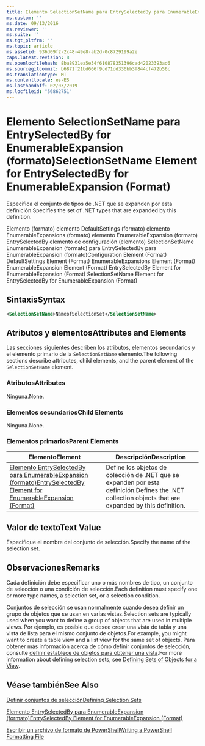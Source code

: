 ```yaml
---
title: Elemento SelectionSetName para EntrySelectedBy para EnumerableExpansion (formato) | Microsoft Docs
ms.custom: ''
ms.date: 09/13/2016
ms.reviewer: ''
ms.suite: ''
ms.tgt_pltfrm: ''
ms.topic: article
ms.assetid: 936d09f2-2c48-49e8-ab2d-0c8729199a2e
caps.latest.revision: 8
ms.openlocfilehash: 8ba8931ea5e34f610878351396cad42023393ad6
ms.sourcegitcommit: b6871f21bd666f9cd71dd336bb3f844cf472b56c
ms.translationtype: MT
ms.contentlocale: es-ES
ms.lasthandoff: 02/03/2019
ms.locfileid: "56862751"
---
```

# <a name="selectionsetname-element-for-entryselectedby-for-enumerableexpansion-format"></a><span data-ttu-id="87072-102">Elemento SelectionSetName para EntrySelectedBy for EnumerableExpansion (formato)</span><span class="sxs-lookup"><span data-stu-id="87072-102">SelectionSetName Element for EntrySelectedBy for EnumerableExpansion (Format)</span></span>

<span data-ttu-id="87072-103">Especifica el conjunto de tipos de .NET que se expanden por esta definición.</span><span class="sxs-lookup"><span data-stu-id="87072-103">Specifies the set of .NET types that are expanded by this definition.</span></span>

<span data-ttu-id="87072-104">Elemento (formato) elemento DefaultSettings (formato) elemento EnumerableExpansions (formato) elemento EnumerableExpansion (formato) EntrySelectedBy elemento de configuración (elemento) SelectionSetName EnumerableExpansion (formato) para EntrySelectedBy para EnumerableExpansion (formato)</span><span class="sxs-lookup"><span data-stu-id="87072-104">Configuration Element (Format) DefaultSettings Element (Format) EnumerableExpansions Element (Format) EnumerableExpansion Element (Format) EntrySelectedBy Element for EnumerableExpansion (Format) SelectionSetName Element for EntrySelectedBy for EnumerableExpansion (Format)</span></span>

## <a name="syntax"></a><span data-ttu-id="87072-105">Sintaxis</span><span class="sxs-lookup"><span data-stu-id="87072-105">Syntax</span></span>

```xml
<SelectionSetName>NameofSelectionSet</SelectionSetName>

```

## <a name="attributes-and-elements"></a><span data-ttu-id="87072-106">Atributos y elementos</span><span class="sxs-lookup"><span data-stu-id="87072-106">Attributes and Elements</span></span>

<span data-ttu-id="87072-107">Las secciones siguientes describen los atributos, elementos secundarios y el elemento primario de la `SelectionSetName` elemento.</span><span class="sxs-lookup"><span data-stu-id="87072-107">The following sections describe attributes, child elements, and the parent element of the `SelectionSetName` element.</span></span>

### <a name="attributes"></a><span data-ttu-id="87072-108">Atributos</span><span class="sxs-lookup"><span data-stu-id="87072-108">Attributes</span></span>

<span data-ttu-id="87072-109">Ninguna.</span><span class="sxs-lookup"><span data-stu-id="87072-109">None.</span></span>

### <a name="child-elements"></a><span data-ttu-id="87072-110">Elementos secundarios</span><span class="sxs-lookup"><span data-stu-id="87072-110">Child Elements</span></span>

<span data-ttu-id="87072-111">Ninguna.</span><span class="sxs-lookup"><span data-stu-id="87072-111">None.</span></span>

### <a name="parent-elements"></a><span data-ttu-id="87072-112">Elementos primarios</span><span class="sxs-lookup"><span data-stu-id="87072-112">Parent Elements</span></span>

|<span data-ttu-id="87072-113">Elemento</span><span class="sxs-lookup"><span data-stu-id="87072-113">Element</span></span>|<span data-ttu-id="87072-114">Descripción</span><span class="sxs-lookup"><span data-stu-id="87072-114">Description</span></span>|
|-------------|-----------------|
|[<span data-ttu-id="87072-115">Elemento EntrySelectedBy para EnumerableExpansion (formato)</span><span class="sxs-lookup"><span data-stu-id="87072-115">EntrySelectedBy Element for EnumerableExpansion (Format)</span></span>](./entryselectedby-element-for-enumerableexpansion-format.md)|<span data-ttu-id="87072-116">Define los objetos de colección de .NET que se expanden por esta definición.</span><span class="sxs-lookup"><span data-stu-id="87072-116">Defines the .NET collection objects that are expanded by this definition.</span></span>|

## <a name="text-value"></a><span data-ttu-id="87072-117">Valor de texto</span><span class="sxs-lookup"><span data-stu-id="87072-117">Text Value</span></span>

<span data-ttu-id="87072-118">Especifique el nombre del conjunto de selección.</span><span class="sxs-lookup"><span data-stu-id="87072-118">Specify the name of the selection set.</span></span>

## <a name="remarks"></a><span data-ttu-id="87072-119">Observaciones</span><span class="sxs-lookup"><span data-stu-id="87072-119">Remarks</span></span>

<span data-ttu-id="87072-120">Cada definición debe especificar uno o más nombres de tipo, un conjunto de selección o una condición de selección.</span><span class="sxs-lookup"><span data-stu-id="87072-120">Each definition must specify one or more type names, a selection set, or a selection condition.</span></span>

<span data-ttu-id="87072-121">Conjuntos de selección se usan normalmente cuando desea definir un grupo de objetos que se usan en varias vistas.</span><span class="sxs-lookup"><span data-stu-id="87072-121">Selection sets are typically used when you want to define a group of objects that are used in multiple views.</span></span> <span data-ttu-id="87072-122">Por ejemplo, es posible que desee crear una vista de tabla y una vista de lista para el mismo conjunto de objetos.</span><span class="sxs-lookup"><span data-stu-id="87072-122">For example, you might want to create a table view and a list view for the same set of objects.</span></span> <span data-ttu-id="87072-123">Para obtener más información acerca de cómo definir conjuntos de selección, consulte [definir establece de objetos para obtener una vista](./defining-selection-sets.md).</span><span class="sxs-lookup"><span data-stu-id="87072-123">For more information about defining selection sets, see [Defining Sets of Objects for a View](./defining-selection-sets.md).</span></span>

## <a name="see-also"></a><span data-ttu-id="87072-124">Véase también</span><span class="sxs-lookup"><span data-stu-id="87072-124">See Also</span></span>

[<span data-ttu-id="87072-125">Definir conjuntos de selección</span><span class="sxs-lookup"><span data-stu-id="87072-125">Defining Selection Sets</span></span>](./defining-selection-sets.md)

[<span data-ttu-id="87072-126">Elemento EntrySelectedBy para EnumerableExpansion (formato)</span><span class="sxs-lookup"><span data-stu-id="87072-126">EntrySelectedBy Element for EnumerableExpansion (Format)</span></span>](./entryselectedby-element-for-enumerableexpansion-format.md)

[<span data-ttu-id="87072-127">Escribir un archivo de formato de PowerShell</span><span class="sxs-lookup"><span data-stu-id="87072-127">Writing a PowerShell Formatting File</span></span>](./writing-a-powershell-formatting-file.md)
